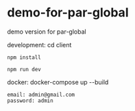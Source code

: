 # demo-for-par-global
demo version for par-global

development:
    cd client

    npm install

    npm run dev


docker:
    docker-compose up --build

    email: admin@gmail.com
    password: admin
